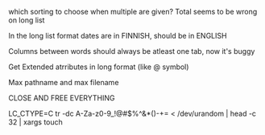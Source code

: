 which sorting to choose when multiple are given?
Total seems to be wrong on long list

In the long list format dates are in FINNISH, should be in ENGLISH

Columns between words should always be atleast one tab, now it's buggy

Get Extended atrributes in long format (like @ symbol)

Max pathname and max filename

CLOSE AND FREE EVERYTHING

LC_CTYPE=C tr -dc A-Za-z0-9_\!\@\#\$\%\^\&\*\(\)-+= < /dev/urandom | head -c 32 | xargs touch
